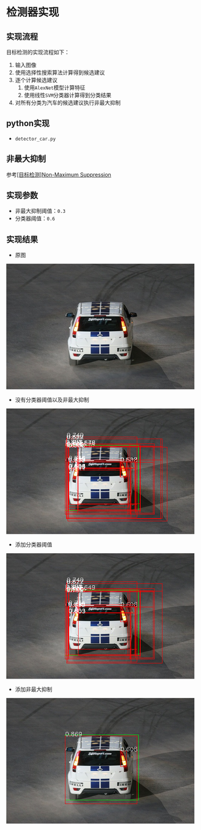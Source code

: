     
# 检测器实现

## 实现流程

目标检测的实现流程如下：

1. 输入图像
2. 使用选择性搜索算法计算得到候选建议
3. 逐个计算候选建议
      1. 使用`AlexNet`模型计算特征
      2. 使用线性`SVM`分类器计算得到分类结果
4. 对所有分类为汽车的候选建议执行非最大抑制

## python实现

* `detector_car.py`

## 非最大抑制

参考[[目标检测]Non-Maximum Suppression](https://blog.zhujian.life/posts/7b326d08.html)

## 实现参数

* 非最大抑制阈值：`0.3`
* 分类器阈值：`0.6`

## 实现结果

* 原图

![](./imgs/000012.jpg)

* 没有分类器阈值以及非最大抑制

![](./imgs/non-svm-thresh-and-nms.png)

* 添加分类器阈值

![](./imgs/no-nms.png)

* 添加非最大抑制

![](./imgs/detector-res.png)